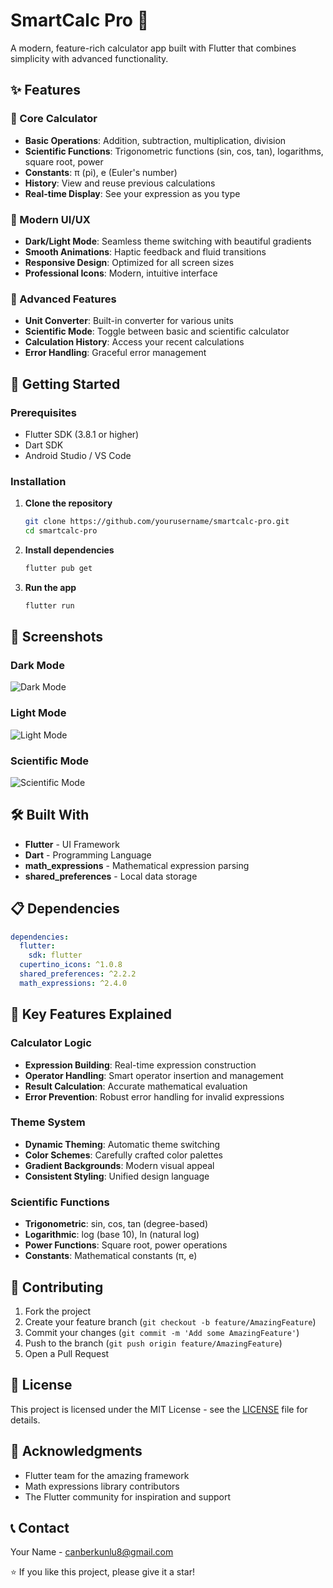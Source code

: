# SmartCalc Pro 🧮

A modern, feature-rich calculator app built with Flutter that combines simplicity with advanced functionality.

## ✨ Features

### 🎯 Core Calculator
- **Basic Operations**: Addition, subtraction, multiplication, division
- **Scientific Functions**: Trigonometric functions (sin, cos, tan), logarithms, square root, power
- **Constants**: π (pi), e (Euler's number)
- **History**: View and reuse previous calculations
- **Real-time Display**: See your expression as you type

### 🎨 Modern UI/UX
- **Dark/Light Mode**: Seamless theme switching with beautiful gradients
- **Smooth Animations**: Haptic feedback and fluid transitions
- **Responsive Design**: Optimized for all screen sizes
- **Professional Icons**: Modern, intuitive interface

### 🔧 Advanced Features
- **Unit Converter**: Built-in converter for various units
- **Scientific Mode**: Toggle between basic and scientific calculator
- **Calculation History**: Access your recent calculations
- **Error Handling**: Graceful error management

## 🚀 Getting Started

### Prerequisites
- Flutter SDK (3.8.1 or higher)
- Dart SDK
- Android Studio / VS Code

### Installation

1. **Clone the repository**
   ```bash
   git clone https://github.com/yourusername/smartcalc-pro.git
   cd smartcalc-pro
   ```

2. **Install dependencies**
   ```bash
   flutter pub get
   ```

3. **Run the app**
   ```bash
   flutter run
   ```

## 📱 Screenshots

### Dark Mode
![Dark Mode](screenshots/dark_mode.png)

### Light Mode
![Light Mode](screenshots/light_mode.png)

### Scientific Mode
![Scientific Mode](screenshots/scientific_mode.png)

## 🛠️ Built With

- **Flutter** - UI Framework
- **Dart** - Programming Language
- **math_expressions** - Mathematical expression parsing
- **shared_preferences** - Local data storage

## 📋 Dependencies

```yaml
dependencies:
  flutter:
    sdk: flutter
  cupertino_icons: ^1.0.8
  shared_preferences: ^2.2.2
  math_expressions: ^2.4.0
```

## 🎯 Key Features Explained

### Calculator Logic
- **Expression Building**: Real-time expression construction
- **Operator Handling**: Smart operator insertion and management
- **Result Calculation**: Accurate mathematical evaluation
- **Error Prevention**: Robust error handling for invalid expressions

### Theme System
- **Dynamic Theming**: Automatic theme switching
- **Color Schemes**: Carefully crafted color palettes
- **Gradient Backgrounds**: Modern visual appeal
- **Consistent Styling**: Unified design language

### Scientific Functions
- **Trigonometric**: sin, cos, tan (degree-based)
- **Logarithmic**: log (base 10), ln (natural log)
- **Power Functions**: Square root, power operations
- **Constants**: Mathematical constants (π, e)

## 🤝 Contributing

1. Fork the project
2. Create your feature branch (`git checkout -b feature/AmazingFeature`)
3. Commit your changes (`git commit -m 'Add some AmazingFeature'`)
4. Push to the branch (`git push origin feature/AmazingFeature`)
5. Open a Pull Request

## 📄 License

This project is licensed under the MIT License - see the [LICENSE](LICENSE) file for details.

## 🙏 Acknowledgments

- Flutter team for the amazing framework
- Math expressions library contributors
- The Flutter community for inspiration and support

## 📞 Contact

Your Name - canberkunlu8@gmail.com



⭐ If you like this project, please give it a star!
